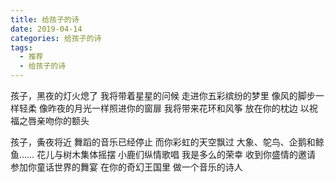 ```yaml
---
title: 给孩子的诗
date: 2019-04-14
categories: 给孩子的诗
tags:
  - 推荐
  - 给孩子的诗
---
```


孩子，黑夜的灯火熄了
我将带着星星的问候
走进你五彩缤纷的梦里<!--more-->
像风的脚步一样轻柔
像昨夜的月光一样照进你的窗扉
我将带来花环和风筝
放在你的枕边
以祝福之唇亲吻你的额头

孩子，夤夜将近
舞蹈的音乐已经停止
而你彩虹的天空飘过
大象、鸵鸟、企鹅和鲸鱼……
花儿与树木集体摇摆
小鹿们纵情歌唱
我是多么的荣幸
收到你盛情的邀请
参加你童话世界的舞宴
在你的奇幻王国里
做一个音乐的诗人